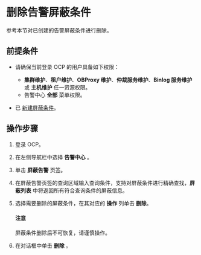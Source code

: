 # 删除告警屏蔽条件

参考本节对已创建的告警屏蔽条件进行删除。

## 前提条件

* 请确保当前登录 OCP 的用户具备如下权限：

  * **集群维护**、**租户维护**、**OBProxy 维护**、**仲裁服务维护**、**Binlog 服务维护** 或 **主机维护** 任一资源权限。
  * 告警中心 **全部** 菜单权限。

* 已 [新建屏蔽条件](../800.manage-blocking-conditions/100.create-a-blocking-condition.md)。

## 操作步骤

1. 登录 OCP。

2. 在左侧导航栏中选择 **告警中心** 。

3. 单击 **屏蔽告警** 页签。

4. 在屏蔽告警页签的查询区域输入查询条件，支持对屏蔽条件进行精确查找，**屏蔽列表** 中将返回所有符合查询条件的屏蔽信息。

5. 选择需要删除的屏蔽条件，在其对应的 **操作** 列单击 **删除**。

   <main id="notice" type='notice'>
    <h4>注意</h4>
    <p>屏蔽条件删除后不可恢复，请谨慎操作。</p>
   </main>

6. 在对话框中单击 **删除** 。

